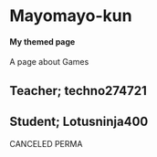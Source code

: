 # Mayomayo-kun

#### My themed page

A page about Games

## Teacher; techno274721
## Student; Lotusninja400

CANCELED PERMA
